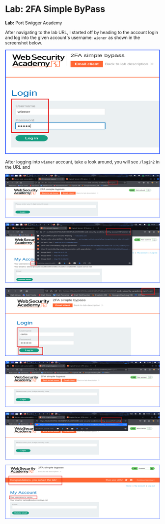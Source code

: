 # Lab: 2FA Simple ByPass

**Lab:** Port Swigger Academy

After navigating to the lab URL, I started off by heading to the account login and log into the given account's username: `wiener` as shown in the screenshot below.

![loginAsWiener](images/2FA-Bypass_1_loginAsWiener.png)

After logging into `wiener` account, take a look around, you will see `/login2` in the URL and

![noticeTheURL](images/2FA-Bypass_2_noticeTheURL.png)

![noticeTheURL](images/2FA-Bypass_3_noticeTheURL.png)

![loginAsCarlos](images/2FA-Bypass_4_loginAsCarlos.png)

![carlos2FAPrompt](images/2FA-Bypass_5_carlos2FAPrompt.png)

![changeID-without2FA](images/2FA-Bypass_6_changeID-without2FA.png)

![labSolved](images/2FA-Bypass_7_labSolved.png)
